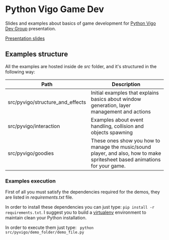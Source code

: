# Python Vigo Game Dev

Slides and examples about basics of game development for [Python Vigo Dev Group](https://www.python-vigo.es) presentation.

[Presentation slides](http://adoankim.github.io/python-vigo-gamedev/#/)

## Examples structure

All the examples are hosted inside de *src* folder, and it's structured in the following way:

 Path                                   | Description
--------------------------------------- | -------------
src/pyvigo/structure_and_effects        | Initial examples that explains basics about window generation, layer management and actions
src/pyvigo/interaction                  | Examples about event handling, collision and objects spawning
src/pyvigo/goodies                      | These ones show you how to manage the music/sound player, and also, how to make spritesheet based animations for your game.

### Examples execution
First of all you must satisfy the dependencies required for the demos, they are listed in *requirements.txt* file.

In order to install these dependencies you can just type: ```pip install -r requirements.txt```. I suggest you to build a [virtualenv](https://virtualenv.pypa.io/en/latest/) environment to maintain clean your Python installation.

In order to execute them just type: ``` python src/pyvigo/demo_folder/demo_file.py```



